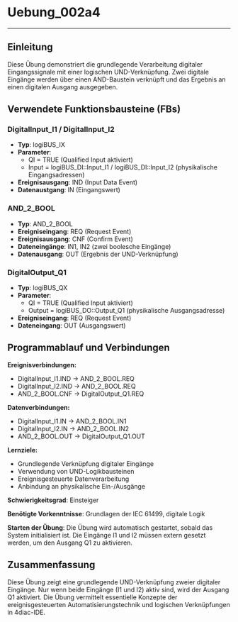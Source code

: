 # Uebung_002a4

* * * * * * * * * *

## Einleitung
Diese Übung demonstriert die grundlegende Verarbeitung digitaler Eingangssignale mit einer logischen UND-Verknüpfung. Zwei digitale Eingänge werden über einen AND-Baustein verknüpft und das Ergebnis an einen digitalen Ausgang ausgegeben.

## Verwendete Funktionsbausteine (FBs)

### DigitalInput_I1 / DigitalInput_I2
- **Typ**: logiBUS_IX
- **Parameter**: 
  - QI = TRUE (Qualified Input aktiviert)
  - Input = logiBUS_DI::Input_I1 / logiBUS_DI::Input_I2 (physikalische Eingangsadressen)
- **Ereignisausgang**: IND (Input Data Event)
- **Datenaustgang**: IN (Eingangswert)

### AND_2_BOOL
- **Typ**: AND_2_BOOL
- **Ereigniseingang**: REQ (Request Event)
- **Ereignisausgang**: CNF (Confirm Event)
- **Dateneingänge**: IN1, IN2 (zwei boolesche Eingänge)
- **Datenausgang**: OUT (Ergebnis der UND-Verknüpfung)

### DigitalOutput_Q1
- **Typ**: logiBUS_QX
- **Parameter**:
  - QI = TRUE (Qualified Input aktiviert)
  - Output = logiBUS_DO::Output_Q1 (physikalische Ausgangsadresse)
- **Ereigniseingang**: REQ (Request Event)
- **Dateneingang**: OUT (Ausgangswert)

## Programmablauf und Verbindungen

**Ereignisverbindungen:**
- DigitalInput_I1.IND → AND_2_BOOL.REQ
- DigitalInput_I2.IND → AND_2_BOOL.REQ
- AND_2_BOOL.CNF → DigitalOutput_Q1.REQ

**Datenverbindungen:**
- DigitalInput_I1.IN → AND_2_BOOL.IN1
- DigitalInput_I2.IN → AND_2_BOOL.IN2
- AND_2_BOOL.OUT → DigitalOutput_Q1.OUT

**Lernziele:**
- Grundlegende Verknüpfung digitaler Eingänge
- Verwendung von UND-Logikbausteinen
- Ereignisgesteuerte Datenverarbeitung
- Anbindung an physikalische Ein-/Ausgänge

**Schwierigkeitsgrad**: Einsteiger

**Benötigte Vorkenntnisse**: Grundlagen der IEC 61499, digitale Logik

**Starten der Übung**: Die Übung wird automatisch gestartet, sobald das System initialisiert ist. Die Eingänge I1 und I2 müssen extern gesetzt werden, um den Ausgang Q1 zu aktivieren.

## Zusammenfassung
Diese Übung zeigt eine grundlegende UND-Verknüpfung zweier digitaler Eingänge. Nur wenn beide Eingänge (I1 und I2) aktiv sind, wird der Ausgang Q1 aktiviert. Die Übung vermittelt essentielle Konzepte der ereignisgesteuerten Automatisierungstechnik und logischen Verknüpfungen in 4diac-IDE.